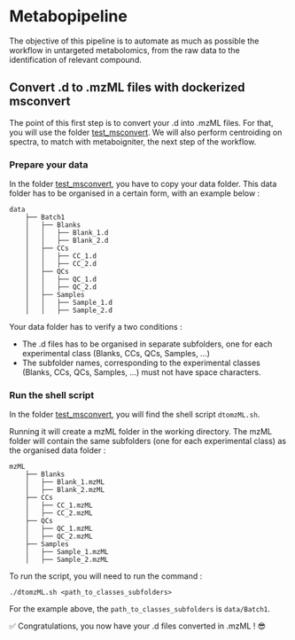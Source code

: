 

# Metabopipeline

The objective of this pipeline is to automate as much as possible the workflow in untargeted metabolomics, from the raw data to the identification of relevant compound.


## Convert .d to .mzML files with dockerized msconvert

The point of this first step is to convert your .d into .mzML files. For that, you will use the folder  [test_msconvert](https://github.com/adam-amara/metabopipeline/tree/main/test_msconvert). We will also perform centroiding on spectra, to match with metaboigniter, the next step of the workflow.

### Prepare your data

In the folder [test_msconvert](https://github.com/adam-amara/metabopipeline/tree/main/test_msconvert), you have to copy your data folder. This data folder has to be organised in a certain form, with an example below :

    data
        ├── Batch1
        │   ├── Blanks
        │   │   ├── Blank_1.d
        │   │   ├── Blank_2.d
        │   ├── CCs
        │   │   ├── CC_1.d
        │   │   ├── CC_2.d
        │   ├── QCs
        │   │   ├── QC_1.d
        │   │   ├── QC_2.d
        │   ├── Samples
        │   │   ├── Sample_1.d
        │   │   ├── Sample_2.d

Your data folder has to verify a two conditions :
- The .d files has to be organised in separate subfolders, one for each experimental class (Blanks, CCs, QCs, Samples, ...)
- The subfolder names, corresponding to the experimental classes (Blanks, CCs, QCs, Samples, ...) must not have space characters.

### Run the shell script

In the folder [test_msconvert](https://github.com/adam-amara/metabopipeline/tree/main/test_msconvert), you will find the shell script `dtomzML.sh`.

Running it will create a mzML folder in the working directory. The mzML folder will contain the same subfolders (one for each experimental class) as the organised data folder :

    mzML
        ├── Blanks
        │   ├── Blank_1.mzML
        │   ├── Blank_2.mzML
        ├── CCs
        │   ├── CC_1.mzML
        │   ├── CC_2.mzML
        ├── QCs
        │   ├── QC_1.mzML
        │   ├── QC_2.mzML
        ├── Samples
        │   ├── Sample_1.mzML
        │   ├── Sample_2.mzML

To run the script, you will need to run the command :
```shell
./dtomzML.sh <path_to_classes_subfolders>
```
For the example above, the `path_to_classes_subfolders` is `data/Batch1`.

:white_check_mark: Congratulations, you now have your .d files converted in .mzML ! :sunglasses:

